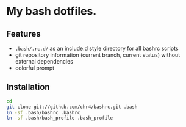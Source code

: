 # My bash dotfiles.

## Features

* `.bash/.rc.d/` as an include.d style directory for all bashrc scripts
* git repository information (current branch, current status) without external
  dependencies
* colorful prompt

## Installation

```bash
cd
git clone git://github.com/chr4/bashrc.git .bash
ln -sf .bash/bashrc .bashrc
ln -sf .bash/bash_profile .bash_profile
```
